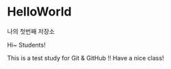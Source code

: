 # HelloWorld
나의 첫번째 저장소

Hi~ Students!

This is a test study for Git & GitHub !!
Have a nice class!
